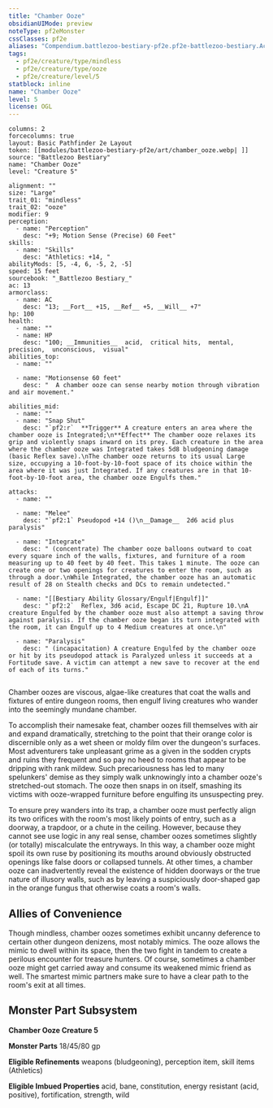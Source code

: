 ```yaml
---
title: "Chamber Ooze"
obsidianUIMode: preview
noteType: pf2eMonster
cssClasses: pf2e
aliases: "Compendium.battlezoo-bestiary-pf2e.pf2e-battlezoo-bestiary.Actor.iYYz334uuLO432xq" 
tags:
  - pf2e/creature/type/mindless
  - pf2e/creature/type/ooze
  - pf2e/creature/level/5
statblock: inline
name: "Chamber Ooze"
level: 5
license: OGL
---
```


```statblock
columns: 2
forcecolumns: true
layout: Basic Pathfinder 2e Layout
token: [[modules/battlezoo-bestiary-pf2e/art/chamber_ooze.webp| ]]
source: "Battlezoo Bestiary"
name: "Chamber Ooze"
level: "Creature 5"

alignment: ""
size: "Large"
trait_01: "mindless"
trait_02: "ooze"
modifier: 9
perception:
  - name: "Perception"
    desc: "+9; Motion Sense (Precise) 60 Feet"
skills:
  - name: "Skills"
    desc: "Athletics: +14, "
abilityMods: [5, -4, 6, -5, 2, -5]
speed: 15 feet
sourcebook: "_Battlezoo Bestiary_"
ac: 13
armorclass:
  - name: AC
    desc: "13; __Fort__ +15, __Ref__ +5, __Will__ +7"
hp: 100
health:
  - name: ""
  - name: HP
    desc: "100; __Immunities__  acid,  critical hits,  mental,  precision,  unconscious,  visual"
abilities_top:
  - name: ""

  - name: "Motionsense 60 feet"
    desc: "  A chamber ooze can sense nearby motion through vibration and air movement."

abilities_mid:
  - name: ""
  - name: "Snap Shut"
    desc: "`pf2:r`  **Trigger** A creature enters an area where the chamber ooze is Integrated;\n**Effect** The chamber ooze relaxes its grip and violently snaps inward on its prey. Each creature in the area where the chamber ooze was Integrated takes 5d8 bludgeoning damage (basic Reflex save).\nThe chamber ooze returns to its usual Large size, occupying a 10-foot-by-10-foot space of its choice within the area where it was just Integrated. If any creatures are in that 10-foot-by-10-foot area, the chamber ooze Engulfs them."

attacks:
  - name: ""

  - name: "Melee"
    desc: "`pf2:1` Pseudopod +14 ()\n__Damage__  2d6 acid plus paralysis"

  - name: "Integrate"
    desc: " (concentrate) The chamber ooze balloons outward to coat every square inch of the walls, fixtures, and furniture of a room measuring up to 40 feet by 40 feet. This takes 1 minute. The ooze can create one or two openings for creatures to enter the room, such as through a door.\nWhile Integrated, the chamber ooze has an automatic result of 28 on Stealth checks and DCs to remain undetected."

  - name: "[[Bestiary Ability Glossary/Engulf|Engulf]]"
    desc: "`pf2:2`  Reflex, 3d6 acid, Escape DC 21, Rupture 10.\nA creature Engulfed by the chamber ooze must also attempt a saving throw against paralysis. If the chamber ooze began its turn integrated with the room, it can Engulf up to 4 Medium creatures at once.\n"

  - name: "Paralysis"
    desc: " (incapacitation) A creature Engulfed by the chamber ooze or hit by its pseudopod attack is Paralyzed unless it succeeds at a Fortitude save. A victim can attempt a new save to recover at the end of each of its turns."
 
```



Chamber oozes are viscous, algae-like creatures that coat the walls and fixtures of entire dungeon rooms, then engulf living creatures who wander into the seemingly mundane chamber.

To accomplish their namesake feat, chamber oozes fill themselves with air and expand dramatically, stretching to the point that their orange color is discernible only as a wet sheen or moldy film over the dungeon's surfaces. Most adventurers take unpleasant grime as a given in the sodden crypts and ruins they frequent and so pay no heed to rooms that appear to be dripping with rank mildew. Such precariousness has led to many spelunkers' demise as they simply walk unknowingly into a chamber ooze's stretched-out stomach. The ooze then snaps in on itself, smashing its victims with ooze-wrapped furniture before engulfing its unsuspecting prey.

To ensure prey wanders into its trap, a chamber ooze must perfectly align its two orifices with the room's most likely points of entry, such as a doorway, a trapdoor, or a chute in the ceiling. However, because they cannot see use logic in any real sense, chamber oozes sometimes slightly (or totally) miscalculate the entryways. In this way, a chamber ooze might spoil its own ruse by positioning its mouths around obviously obstructed openings like false doors or collapsed tunnels. At other times, a chamber ooze can inadvertently reveal the existence of hidden doorways or the true nature of illusory walls, such as by leaving a suspiciously door-shaped gap in the orange fungus that otherwise coats a room's walls.

## Allies of Convenience

Though mindless, chamber oozes sometimes exhibit uncanny deference to certain other dungeon denizens, most notably mimics. The ooze allows the mimic to dwell within its space, then the two fight in tandem to create a perilous encounter for treasure hunters. Of course, sometimes a chamber ooze might get carried away and consume its weakened mimic friend as well. The smartest mimic partners make sure to have a clear path to the room's exit at all times.

## Monster Part Subsystem

**Chamber Ooze Creature 5**

**Monster Parts** 18/45/80 gp

**Eligible Refinements** weapons (bludgeoning), perception item, skill items (Athletics)

**Eligible Imbued Properties** acid, bane, constitution, energy resistant (acid, positive), fortification, strength, wild
